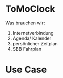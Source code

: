 # ToMoClock


  Was brauchen wir:
  1. Internetverbindung
  2. Agenda/ Kalender
  3. persönlicher Zeitplan
  4. SBB Fahrplan


# Use Case
